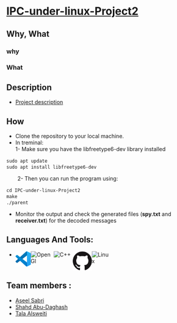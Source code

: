# [IPC-under-linux-Project2](https://drive.google.com/file/d/1XCfKgpm_GU-iUFuKZzFUxaupkhjqXoD7/view?usp=sharing)

## Why, What 
### why 


### What 


## Description  
- [Project description](https://drive.google.com/file/d/1XCfKgpm_GU-iUFuKZzFUxaupkhjqXoD7/view?usp=sharing)

 ## How 
 - Clone the repository to your local machine.
 - In treminal:  </br>
1- Make sure you have the libfreetype6-dev library installed   </br>
  ```
 sudo apt update
 sudo apt install libfreetype6-dev
 ```
&emsp; &ensp; 2- Then you can run the program using:

 ```
 cd IPC-under-linux-Project2
 make
 ./parent
 ```
 - Monitor the output and check the generated files (**spy.txt** and **receiver.txt**) for the decoded messages
 
## Languages And Tools:

- <img align="left" alt="Visual Studio Code" width="40px" src="https://raw.githubusercontent.com/github/explore/80688e429a7d4ef2fca1e82350fe8e3517d3494d/topics/visual-studio-code/visual-studio-code.png" /> <img align="left" alt=  "OpenGl" width="60px" src="https://upload.wikimedia.org/wikipedia/commons/e/e9/Opengl-logo.svg" /><img align="left" alt="C++" width="50px" src="https://upload.wikimedia.org/wikipedia/commons/1/18/ISO_C%2B%2B_Logo.svg" /><img align="left" alt="GitHub" width="50px" src="https://raw.githubusercontent.com/github/explore/78df643247d429f6cc873026c0622819ad797942/topics/github/github.png" /> <img align="left" alt="Linux" width="50px" src="https://upload.wikimedia.org/wikipedia/commons/thumb/3/35/Tux.svg/800px-Tux.svg.png" /> 

<br/>

## Team members :
- [Aseel Sabri](https://github.com/Aseel-Sabri)
- [Shahd Abu-Daghash](https://github.com/shahdDaghash)
- [Tala Alsweiti](https://github.com/talaalsweiti)
